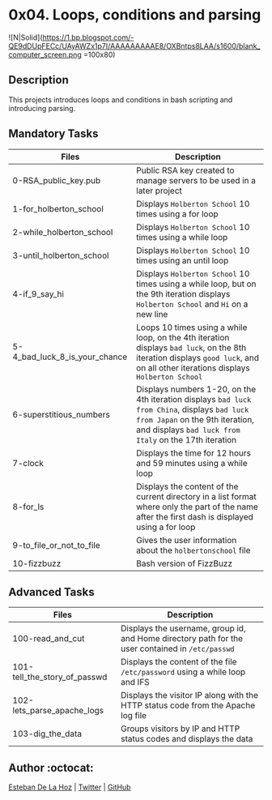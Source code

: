 # 0x04. Loops, conditions and parsing

![N|Solid](https://1.bp.blogspot.com/-QE9dDUpFECc/UAyAWZx1p7I/AAAAAAAAAE8/OXBntps8LAA/s1600/blank_computer_screen.png =100x80)

## Description

This projects introduces loops and conditions in bash scripting and introducing parsing.

## Mandatory Tasks

| Files | Description |
| ----- | ----------- |
| 0-RSA_public_key.pub | Public RSA key created to manage servers to be used in a later project |
| 1-for_holberton_school | Displays `Holberton School` 10 times using a for loop |
| 2-while_holberton_school | Displays `Holberton School` 10 times using a while loop |
| 3-until_holberton_school | Displays `Holberton School` 10 times using an until loop |
| 4-if_9_say_hi | Displays `Holberton School` 10 times using a while loop, but on the 9th iteration displays `Holberton School` and `Hi` on a new line |
| 5-4_bad_luck_8_is_your_chance | Loops 10 times using a while loop, on the 4th iteration displays `bad luck`, on the 8th iteration displays `good luck`, and on all other iterations displays `Holberton School` |
| 6-superstitious_numbers | Displays numbers 1-20, on the 4th iteration displays `bad luck from China`, displays `bad luck from Japan` on the 9th iteration, and displays `bad luck from Italy` on the 17th iteration |
| 7-clock | Displays the time for 12 hours and 59 minutes using a while loop |
| 8-for_ls | Displays the content of the current directory in a list format where only the part of the name after the first dash is displayed using a for loop |
| 9-to_file_or_not_to_file | Gives the user information about the `holbertonschool` file |
| 10-fizzbuzz | Bash version of FizzBuzz |

## Advanced Tasks

| Files | Description |
| ----- | ----------- |
| 100-read_and_cut | Displays the username, group id, and Home directory path for the user contained in `/etc/passwd` |
| 101-tell_the_story_of_passwd | Displays the content of the file `/etc/password` using a while loop and IFS |
| 102-lets_parse_apache_logs | Displays the visitor IP along with the HTTP status code from the Apache log file |
| 103-dig_the_data | Groups visitors by IP and HTTP status codes and displays the data |


## Author :octocat:

[Esteban De La Hoz](https://www.linkedin.com/in/esteban-de-la-hoz-romero-b6270017b/) | [Twitter](https://twitter.com/Esteban18911) | [GitHub](https://github.com/Esteban18911)
